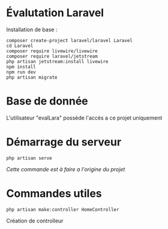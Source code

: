 # Évalutation Laravel  
Installation de base :
```
composer create-project laravel/laravel Laravel
cd Laravel
composer require livewire/livewire
composer require laravel/jetstream
php artisan jetstream:install livewire
npm install
npm run dev
php artisan migrate
```  
# Base de donnée  
L'utilisateur "evalLara" possède l'accès a ce projet uniquement
# Démarrage du serveur
```
php artisan serve
```  
*Cette commande est à faire a l'origine du projet*
# Commandes utiles  

```
php artisan make:controller HomeController
```
Création de controlleur 
